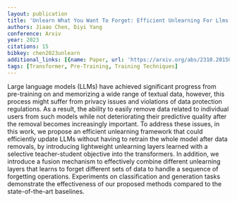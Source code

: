 ```yaml
---
layout: publication
title: 'Unlearn What You Want To Forget: Efficient Unlearning For Llms'
authors: Jiaao Chen, Diyi Yang
conference: Arxiv
year: 2023
citations: 15
bibkey: chen2023unlearn
additional_links: [{name: Paper, url: 'https://arxiv.org/abs/2310.20150'}]
tags: [Transformer, Pre-Training, Training Techniques]
---
```

Large language models (LLMs) have achieved significant progress from
pre-training on and memorizing a wide range of textual data, however, this
process might suffer from privacy issues and violations of data protection
regulations. As a result, the ability to easily remove data related to
individual users from such models while not deteriorating their predictive
quality after the removal becomes increasingly important. To address these
issues, in this work, we propose an efficient unlearning framework that could
efficiently update LLMs without having to retrain the whole model after data
removals, by introducing lightweight unlearning layers learned with a selective
teacher-student objective into the transformers. In addition, we introduce a
fusion mechanism to effectively combine different unlearning layers that learns
to forget different sets of data to handle a sequence of forgetting operations.
Experiments on classification and generation tasks demonstrate the
effectiveness of our proposed methods compared to the state-of-the-art
baselines.